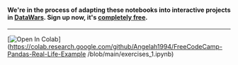 
#### We're in the process of adapting these notebooks into interactive projects in [DataWars](https://www.datawars.io/?utm_source=fccrepo&utm_medium=pandas-real-life). Sign up now, it's [completely free](https://www.datawars.io/?utm_source=fccrepo&utm_medium=pandas-real-life).



---

[![Open In Colab](https://colab.research.google.com/assets/colab-badge.svg)](https://colab.research.google.com/github/Angelah1994/FreeCodeCamp-Pandas-Real-Life-Example
/blob/main/exercises_1.ipynb)
